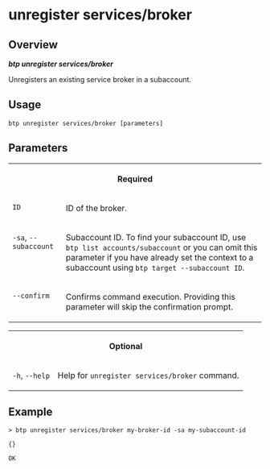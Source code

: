 <!-- loio573514d539444c63a56cd43e9887f3b4 -->

# unregister services/broker



<a name="loio573514d539444c63a56cd43e9887f3b4__section_xcr_2nt_pkb"/>

## Overview



***btp unregister services/broker*** 

Unregisters an existing service broker in a subaccount.



<a name="loio573514d539444c63a56cd43e9887f3b4__section_fp5_f4t_pkb"/>

## Usage

`btp unregister services/broker [parameters]`



<a name="loio573514d539444c63a56cd43e9887f3b4__section_hdy_lpt_pkb"/>

## Parameters


<table>
<tr>
<th valign="top" colspan="2">

Required



</th>
</tr>
<tr>
<td valign="top">

`ID`



</td>
<td valign="top">

ID of the broker.



</td>
</tr>
<tr>
<td valign="top">

`-sa`, `--subaccount`



</td>
<td valign="top">

Subaccount ID. To find your subaccount ID, use `btp list accounts/subaccount` or you can omit this parameter if you have already set the context to a subaccount using `btp target --subaccount ID`.



</td>
</tr>
<tr>
<td valign="top">

`--confirm`



</td>
<td valign="top">

Confirms command execution. Providing this parameter will skip the confirmation prompt.



</td>
</tr>
</table>


<table>
<tr>
<th valign="top" colspan="2">

Optional



</th>
</tr>
<tr>
<td valign="top">

`-h`, `--help`



</td>
<td valign="top">

Help for `unregister services/broker` command.



</td>
</tr>
</table>



<a name="loio573514d539444c63a56cd43e9887f3b4__section_r4y_3lr_vkb"/>

## Example

```
> btp unregister services/broker my-broker-id -sa my-subaccount-id

{}

OK

```

